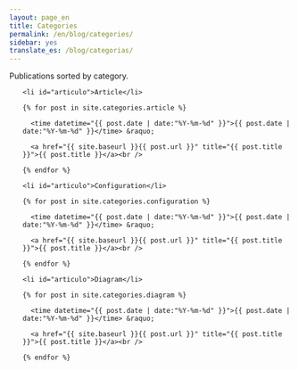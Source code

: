 ```yaml
---
layout: page_en
title: Categories
permalink: /en/blog/categories/
sidebar: yes
translate_es: /blog/categorias/
---
```


Publications sorted by category.

<ul class="categories-tags-page">

    <li id="articulo">Article</li>

    {% for post in site.categories.article %}
  
      <time datetime="{{ post.date | date:"%Y-%m-%d" }}">{{ post.date | date:"%Y-%m-%d" }}</time> &raquo;

      <a href="{{ site.baseurl }}{{ post.url }}" title="{{ post.title }}">{{ post.title }}</a><br />
    
    {% endfor %}

    <li id="articulo">Configuration</li>

    {% for post in site.categories.configuration %}
  
      <time datetime="{{ post.date | date:"%Y-%m-%d" }}">{{ post.date | date:"%Y-%m-%d" }}</time> &raquo;

      <a href="{{ site.baseurl }}{{ post.url }}" title="{{ post.title }}">{{ post.title }}</a><br />
    
    {% endfor %}

    <li id="articulo">Diagram</li>

    {% for post in site.categories.diagram %}
  
      <time datetime="{{ post.date | date:"%Y-%m-%d" }}">{{ post.date | date:"%Y-%m-%d" }}</time> &raquo;

      <a href="{{ site.baseurl }}{{ post.url }}" title="{{ post.title }}">{{ post.title }}</a><br />
    
    {% endfor %}

</ul>